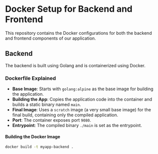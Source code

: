 # Docker Setup for Backend and Frontend

This repository contains the Docker configurations for both the backend and frontend components of our application.

## Backend

The backend is built using Golang and is containerized using Docker.

### Dockerfile Explained

- **Base Image**: Starts with `golang:alpine` as the base image for building the application.
- **Building the App**: Copies the application code into the container and builds a static binary named `main`.
- **Final Image**: Uses a `scratch` image (a very small base image) for the final build, containing only the compiled application.
- **Port**: The container exposes port `9080`.
- **Entrypoint**: The compiled binary `./main` is set as the entrypoint.

#### Building the Docker Image

```sh
docker build -t myapp-backend .